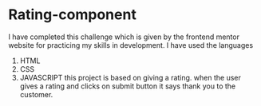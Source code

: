 # Rating-component

I have completed this challenge which is given by the frontend mentor website for practicing my skills in development.
I have used the languages
1) HTML
2) CSS
3) JAVASCRIPT
this project is based on giving a rating. 
when the user gives a rating and clicks on submit button it says thank you to the customer.
